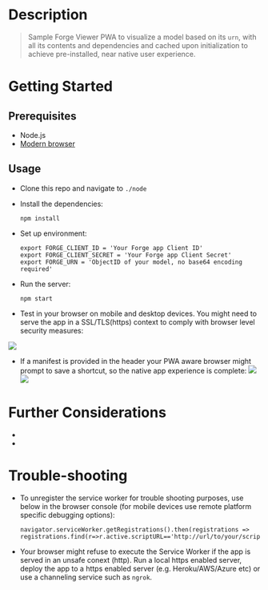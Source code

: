 # Description

> Sample Forge Viewer PWA to visualize a model based on its `urn`, with all its contents and dependencies and cached upon initialization to achieve pre-installed, near native user experience.

# Getting Started

## Prerequisites
- Node.js
- [Modern browser](https://jakearchibald.github.io/isserviceworkerready/)

## Usage
- Clone this repo and navigate to `./node`
- Install the dependencies:

  ```
  npm install
  ```

- Set up environment:

  ```
  export FORGE_CLIENT_ID = 'Your Forge app Client ID'
  export FORGE_CLIENT_SECRET = 'Your Forge app Client Secret'
  export FORGE_URN = 'ObjectID of your model, no base64 encoding required'
  ```

- Run the server:


  ```
  npm start
  ```

- Test in your browser on mobile and desktop devices. You might need to serve the app in a SSL/TLS(https) context to comply with browser level security measures:

![](https://user-images.githubusercontent.com/10786558/52549857-4b592a80-2e10-11e9-9c2a-aa45e92929b9.PNG)

- If a manifest is provided in the header your PWA aware browser might prompt to save a shortcut, so the native app experience is complete:
![](https://user-images.githubusercontent.com/10786558/52549456-3085b680-2e0e-11e9-8753-53a0a6c746bc.png)
![](https://user-images.githubusercontent.com/10786558/52549486-5448fc80-2e0e-11e9-95d2-0dde7c1d6f32.png)

# Further Considerations

-
-


# Trouble-shooting

- To unregister the service worker for trouble shooting purposes, use below in the browser console (for mobile devices use remote platform specific debugging options):

  ```
  navigator.serviceWorker.getRegistrations().then(registrations => registrations.find(r=>r.active.scriptURL=='http://url/to/your/script').unregister())
  ```


- Your browser might refuse to execute the Service Worker if the app is served in an unsafe conext (http). Run a local https enabled server, deploy the app to a https enabled server (e.g. Heroku/AWS/Azure etc) or use a channeling service such as `ngrok`.

